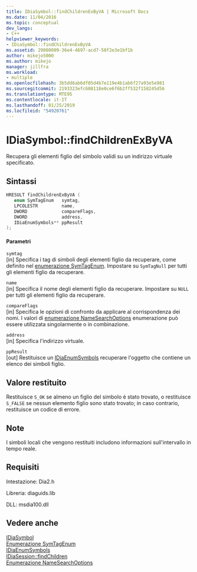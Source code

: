 ```yaml
---
title: IDiaSymbol::findChildrenExByVA | Microsoft Docs
ms.date: 11/04/2016
ms.topic: conceptual
dev_langs:
- C++
helpviewer_keywords:
- IDiaSymbol::findChildrenExByVA
ms.assetid: 29080009-36e4-4697-acd7-50f2e3e1bf1b
author: mikejo5000
ms.author: mikejo
manager: jillfra
ms.workload:
- multiple
ms.openlocfilehash: 3b5dd6ab6df05d4b7e119e4b1ab6f27a93e5e981
ms.sourcegitcommit: 2193323efc608118e0ce6f6b2ff532f158245d56
ms.translationtype: MTE95
ms.contentlocale: it-IT
ms.lasthandoff: 01/25/2019
ms.locfileid: "54920761"
---
```

# <a name="idiasymbolfindchildrenexbyva"></a>IDiaSymbol::findChildrenExByVA
Recupera gli elementi figlio del simbolo validi su un indirizzo virtuale specificato.  
  
## <a name="syntax"></a>Sintassi  
  
```C++  
HRESULT findChildrenExByVA (   
   enum SymTagEnum   symtag,  
   LPCOLESTR         name,  
   DWORD             compareFlags,  
   DWORD             address,  
   IDiaEnumSymbols** ppResult  
);  
```  
  
#### <a name="parameters"></a>Parametri  
 `symtag`  
 [in] Specifica i tag di simboli degli elementi figlio da recuperare, come definito nel [enumerazione SymTagEnum](../../debugger/debug-interface-access/symtagenum.md). Impostare su `SymTagNull` per tutti gli elementi figlio da recuperare.  
  
 `name`  
 [in] Specifica il nome degli elementi figlio da recuperare. Impostare su `NULL` per tutti gli elementi figlio da recuperare.  
  
 `compareFlags`  
 [in] Specifica le opzioni di confronto da applicare al corrispondenza dei nomi. I valori di [enumerazione NameSearchOptions](../../debugger/debug-interface-access/namesearchoptions.md) enumerazione può essere utilizzata singolarmente o in combinazione.  
  
 `address`  
 [in] Specifica l'indirizzo virtuale.  
  
 `ppResult`  
 [out] Restituisce un [IDiaEnumSymbols](../../debugger/debug-interface-access/idiaenumsymbols.md) recuperare l'oggetto che contiene un elenco dei simboli figlio.  
  
## <a name="return-value"></a>Valore restituito  
 Restituisce `S_OK` se almeno un figlio del simbolo è stato trovato, o restituisce `S_FALSE` se nessun elemento figlio sono stato trovato; in caso contrario, restituisce un codice di errore.  
  
## <a name="remarks"></a>Note  
 I simboli locali che vengono restituiti includono informazioni sull'intervallo in tempo reale.  
  
## <a name="requirements"></a>Requisiti  
 Intestazione: Dia2.h  
  
 Libreria: diaguids.lib  
  
 DLL: msdia100.dll  
  
## <a name="see-also"></a>Vedere anche  
 [IDiaSymbol](../../debugger/debug-interface-access/idiasymbol.md)   
 [Enumerazione SymTagEnum](../../debugger/debug-interface-access/symtagenum.md)   
 [IDiaEnumSymbols](../../debugger/debug-interface-access/idiaenumsymbols.md)   
 [IDiaSession::findChildren](../../debugger/debug-interface-access/idiasession-findchildren.md)   
 [Enumerazione NameSearchOptions](../../debugger/debug-interface-access/namesearchoptions.md)